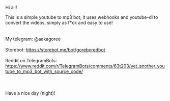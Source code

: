 Hi all!

This is a simple youtube to mp3 bot, it uses webhooks and youtube-dl to convert the videos, simply as f*ck and easy to use!
<br /><br /><br />
My telegram: @aakagoree<br /><br />
Storebot: https://storebot.me/bot/goreboredbot <br/><br />
Reddit on TelegramBots: https://www.reddit.com/r/TelegramBots/comments/63t203/yet_another_youtube_to_mp3_bot_with_source_code/
<br /><br /><br /><br />
Have a nice day (night)!
